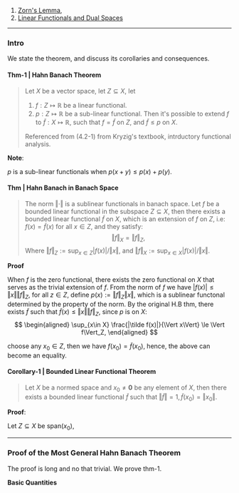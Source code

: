 1. [Zorn's Lemma](Zorn's%20Lemma.md), 
2. [Linear Functionals and Dual Spaces](Linear%20Functionals%20and%20Dual%20Spaces.md)

---
### **Intro**

We state the theorem, and discuss its corollaries and consequences. 

#### **Thm-1 | Hahn Banach Theorem**
> Let $X$ be a vector space, let $Z\subseteq X$, let 
> 1. $f: Z\mapsto \mathbb R$ be a linear functional. 
> 2. $p:Z\mapsto \mathbb R$ be a sub-linear functional.
> Then it's possible to extend $f$ to $\tilde f: X\mapsto \mathbb R$, such that $f = \tilde f$ on $Z$, and $\tilde f \le p$ on $X$. 
> 
> Referenced from (4.2-1) from Kryzig's textbook, intrductory functional analysis. 

**Note**:

$p$ is a sub-linear functionals when $p(x + y) \le p(x) + p(y)$. 



#### **Thm | Hahn Banach in Banach Space**
> The norm $\Vert \cdot\Vert$ is a sublinear functionals in banach space. Let $f$ be a bounded linear functional in the subspace $Z\subseteq X$, then there exists a bounded linear functional $\tilde f$ on $X$, which is an extension of $f$ on $Z$, i.e: $f(x) = \tilde f(x)$ for all $x \in Z$, and they satisfy: 
> $$
>   \Vert f\Vert_X = \Vert f\Vert_Z,
> $$
> Where $\Vert f\Vert_Z := \sup_{x\in Z}|f(x)|/\Vert x\Vert$, and $\Vert f\Vert_X := \sup_{x\in X} |f(x)|/\Vert x\Vert$. 

**Proof**

When $f$ is the zero functional, there exists the zero functional on $X$ that serves as the trivial extension of $f$. From the norm of $f$ we have $|f(x)| \le \Vert x\Vert \Vert f\Vert_Z$, for all $z \in Z$, define $p(x) := \Vert f\Vert_Z \Vert x\Vert$, which is a sublinear functonal determined by the property of the norm. By the original H.B thm, there exists $\tilde f$ such that $\tilde f(x) \le \Vert x\Vert \Vert f\Vert_Z$, since $p$ is on $X$: 
$$
\begin{aligned}
    \sup_{x\in X} \frac{|\tilde f(x)|}{\Vert x\Vert} \le \Vert f\Vert_Z, 
\end{aligned}
$$

choose any $x_0\in Z$, then we have $f(x_0) = \tilde f(x_0)$, hence, the above can become an equality. 


#### **Corollary-1 | Bounded Linear Functional Theorem**
> Let $X$ be a normed space and $x_0 \neq \mathbf 0$ be any element of $X$, then there exists a bounded linear functional $\tilde f$ such that $\Vert \tilde f\Vert = 1, \tilde f(x_0) = \Vert x_0\Vert$. 

**Proof**: 

Let $Z\subseteq X$ be $\text{span}(x_0)$, 


---
### **Proof of the Most General Hahn Banach Theorem**

The proof is long and no that trivial. We prove thm-1. 

**Basic Quantities**


